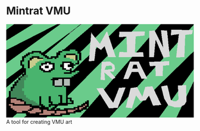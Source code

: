 # Mintrat VMU
![alt text](https://github.com/cypressru/mintrat-vmu/blob/main/mintratvmu.png?raw=true)
A tool for creating VMU art
